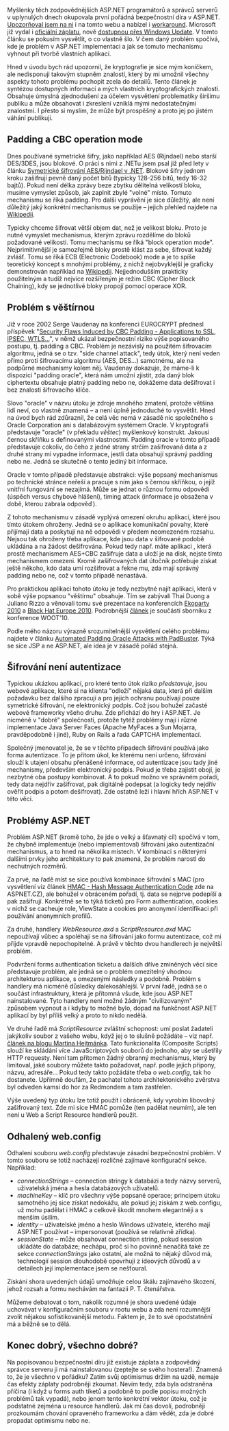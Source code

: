 <!-- dcterms:identifier = aspnetcz#303 -->
<!-- dcterms:title = "Padding Oracle" chyba v ASP.NET – o co vlastně šlo? -->
<!-- dcterms:abstract = Myšlenky těch zodpovědnějších ASP.NET programátorů a správců serverů v uplynulých dnech okupovala první pořádná bezpečnostní díra v ASP.NET. Upozorňoval jsem na ni i na tomto webu a nabízel i workaround. Microsoft již vydal i oficiální záplatu, nově dostupnou přes Windows Update. Myslím si, že je přesně ten správý okamžik podívat se, o co vlastně šlo, v čem útok spočívá. Nejedná se totiž ve své podstatě o chybu v ASP.NET, ale o obecný mechanismus kryptografického útoku, který může zasáhnout i vaše vlastní aplikace. -->
<!-- np9:categoryId = 2 -->
<!-- x4w:category = Bezpečnost -->
<!-- np9:authorId = 1 -->
<!-- np9:authorEmail = michal.valasek@altairis.cz -->
<!-- dcterms:creator = Michal Altair Valášek -->
<!-- dcterms:created = 2010-10-03T22:22:18.467+02:00 -->
<!-- dcterms:dateAccepted = 2010-10-03T22:22:19.717+02:00 -->
<!-- x4w:pictureWidth = 150 -->
<!-- x4w:pictureHeight = 150 -->
<!-- x4w:pictureUrl = /perex-pictures/20101003-padding-oracle-chyba-v-asp-net-o-co-vlastne-slo.png -->

Myšlenky těch zodpovědnějších ASP.NET programátorů a správců serverů v uplynulých dnech okupovala první pořádná bezpečnostní díra v ASP.NET. [Upozorňoval jsem na ni](http://www.aspnet.cz/articles/298-kriticka-bezpecnostni-chyba-v-asp-net) i na tomto webu a nabízel i [workaround](http://www.aspnet.cz/articles/299-modul-pro-jednoduchy-workaround-bezpecnostni-chyby-v-asp-net). Microsoft již vydal i [oficiální záplatu](http://weblogs.asp.net/scottgu/archive/2010/09/28/asp-net-security-update-now-available.aspx), nově [dostupnou přes Windows Update](http://weblogs.asp.net/scottgu/archive/2010/09/30/asp-net-security-fix-now-on-windows-update.aspx). V tomto článku se pokusím vysvětlit, o co vlastně šlo. V čem daný problém spočívá, kde je problém v ASP.NET implementaci a jak se tomuto mechanismu vyhnout při tvorbě vlastních aplikací. 

Hned v úvodu bych rád upozornil, že kryptografie je sice mým koníčkem, ale nedisponuji takovým stupněm znalostí, který by mi umožnil všechny aspekty tohoto problému pochopit zcela do detailů. Tento článek je syntézou dostupných informací a mých vlastních kryptografických znalostí. Obsahuje úmyslná zjednodušení za účelem vysvětlení problematiky širšímu publiku a může obsahovat i zkreslení vzniklá mými nedostatečnými znalostmi. I přesto si myslím, že může být prospěšný a proto jej po jistém váhání publikuji.

## Padding a CBC operation mode

Dnes používané symetrické šifry, jako například AES (Rijndael) nebo starší DES/3DES, jsou blokové. O práci s nimi z .NETu jsem psal již před lety v článku [Symetrické šifrování AES/Rijndael v .NET](http://www.aspnet.cz/articles/147-symetricke-sifrovani-aes-rijndael-v-net). Blokové šifry jednom kroku zašifrují pevně daný počet bitů (typicky 128-256 bitů, tedy 16-32 bajtů). Pokud není délka zprávy beze zbytku dělitelná velikostí bloku, musíme vymyslet způsob, jak zaplnit zbylé "volné" místo. Tomuto mechanismu se říká padding. Pro další vyprávění je sice důležitý, ale není důležitý jaký konkrétní mechanismus se použije – jejich přehled najdete na [Wikipedii](http://en.wikipedia.org/wiki/Padding_(cryptography)).

Typicky chceme šifrovat větší objem dat, než je velikost bloku. Proto je nutné vymyslet mechanismus, kterým zprávu rozdělíme do bloků požadované velikosti. Tomu mechanismu se říká "block operation mode". Nejprimitivnější je samozřejmě bloky prostě klást za sebe, šifrovat každý zvlášť. Tomu se říká ECB (Electronic Codebook) mode a je to spíše teoretický koncept s mnohými problémy, z nichž nejobvyklejší je graficky demonstrován například na [Wikipedii](http://en.wikipedia.org/wiki/Block_cipher_modes_of_operation#Electronic_codebook_.28ECB.29). Nejjednodušším prakticky použitelným a tudíž nejvíce rozšířeným je režim CBC (Cipher Block Chaining), kdy se jednotlivé bloky propojí pomocí operace XOR.

## Problém s věštírnou

Již v roce 2002 Serge Vaudenay na konferenci EUROCRYPT přednesl příspěvek "[Security Flaws Induced by CBC Padding - Applications to SSL, IPSEC, WTLS...](http://lasecwww.epfl.ch/php_code/publications/search.php?ref=Vau02a)", v němž ukázal bezpečnostní riziko výše popisovaného postupu, tj. padding a CBC. Problém je nezávislý na použitém šifrovacím algoritmu, jedná se o tzv. "side channel attack", tedy útok, který není veden přímo proti šifrovacímu algoritmu (AES, DES…) samotnému, ale na podpůrné mechanismy kolem něj. Vaudenay dokazuje, že máme-li k dispozici "padding oracle", která nám umožní zjistit, zda daný blok ciphertextu obsahuje platný padding nebo ne, dokážeme data dešifrovat i bez znalosti šifrovacího klíče.

Slovo "oracle" v názvu útoku je zdroje mnohého zmatení, protože většina lidí neví, co vlastně znamená – a není úplně jednoduché to vysvětlit. Hned na úvod bych rád zdůraznil, že celá věc nemá v zásadě nic společného s Oracle Corporation ani s databázovým systémem Oracle. V kryptografii představuje "oracle" (v překladu *věštec*) myšlenkový konstrukt. Jakousi černou skříňku s definovanými vlastnostmi. Padding oracle v tomto případě představuje cokoliv, do čeho z jedné strany strčím zašifrovaná data a z druhé strany mi vypadne informace, jestli data obsahují správný padding nebo ne. Jedná se skutečně o tento jediný bit informace.

Oracle v tomto případě představuje abstrakci: výše popsaný mechanismus po technické stránce neřeší a pracuje s ním jako s černou skříňkou, o jejíž vnitřní fungování se nezajímá. Může se jednat o různou formu odpovědi (úspěch versus chybové hlášení), timing attack (informace je obsažena v době, kterou zabrala odpověď).

Z tohoto mechanismu v zásadě vyplývá omezení okruhu aplikací, které jsou tímto útokem ohroženy. Jedná se o aplikace komunikační povahy, které přijímají data a poskytují na ně odpovědi v předem neomezeném rozsahu. Nejsou tak ohroženy třeba aplikace, kde jsou data v šifrované podobě ukládána a na žádost dešifrována. Pokud tedy např. máte aplikaci , která prostě mechanismem AES+CBC zašifruje data a uloží je na disk, nejste tímto mechanismem omezeni. Kromě zašifrovaných dat útočník potřebuje získat ještě někoho, kdo data umí rozšifrovat a řekne mu, zda mají správný padding nebo ne, což v tomto případě nenastává.

Pro praktickou aplikaci tohoto útoku je tedy nezbytné najít aplikaci, která v sobě výše popsanou "věštírnu" obsahuje. Tím se zabývali Thai Duong a Juliano Rizzo a věnovali tomu své prezentace na konferencích [Ekoparty 2010](http://netifera.com/research/poet//PaddingOraclesEverywhereEkoparty2010.pdf) a [Black Hat Europe 2010](http://netifera.com/research/poet/PaddingOracleBHEU10.pdf). Podrobnější [článek](http://usenix.org/events/woot10/tech/full_papers/Rizzo.pdf) je součástí sborníku z konference WOOT'10.

Podle mého názoru výrazně srozumitelnější vysvětlení celého problému najdete v článku [Automated Padding Oracle Attacks with PadBuster](http://www.gdssecurity.com/l/b/2010/09/14/automated-padding-oracle-attacks-with-padbuster/). Týká se sice JSP a ne ASP.NET, ale idea je v zásadě pořád stejná.

## Šifrování není autentizace

Typickou ukázkou aplikací, pro které tento útok riziko *představuje*, jsou webové aplikace, které si na klienta "odloží" nějaká data, která při dalším požadavku bez dalšího zpracují a pro jejich ochranu používají pouze symetrické šifrování, ne elektronický podpis. Což jsou bohužel začasté webové frameworky všeho druhu. Zde přichází do hry i ASP.NET. Je nicméně v "dobré" společnosti, protože tytéž problémy mají i různé implementace Java Server Faces (Apache MyFaces a Sun Mojarra, pravděpodobně i jiné), Ruby on Rails a řada CAPTCHA implementací.

Společný jmenovatel je, že se v těchto případech šifrování používá jako forma autentizace. To je přitom úkol, ke kterému není určeno, šifrování slouží k utajení obsahu přenášené informace, od autentizace jsou tady jiné mechanismy, především elektronický podpis. Pokud je třeba zajistit obojí, je nezbytné oba postupy kombinovat. A to pokud možno ve správném pořadí, tedy data nejdřív zašifrovat, pak digitálně podepsat (a logicky tedy nejdřív ověřit podpis a potom dešifrovat). Zde ostatně leží i hlavní hřích ASP.NET v této věci.

## Problémy ASP.NET

Problém ASP.NET (kromě toho, že jde o velký a šťavnatý cíl) spočívá v tom, že chybně implementuje (nebo implementoval) šifrování jako autentizační mechanismus, a to hned na několika místech. V kombinaci s některými dalšími prvky jeho architektury to pak znamená, že problém narostl do nechutných rozměrů.

Za prvé, na řadě míst se sice používá kombinace šifrování s MAC (pro vysvětlení viz článek [HMAC - Hash Message Authentication Code](http://www.aspnet.cz/articles/146-hmac-hash-message-authentication-code) zde na ASPNET.CZ), ale bohužel v obráceném pořadí, tj. data se nejprve podepíší a pak zašifrují. Konkrétně se to týká ticketů pro Form authentication, cookies v nichž se cacheuje role, ViewState a cookies pro anonymní identifikaci při používání anonymních profilů. 

Za druhé, handlery *WebResource.axd* a *ScriptResource.axd* MAC nepoužívají vůbec a spoléhají se na šifrování jako formu autentizace, což mi přijde vpravdě nepochopitelné. A právě v těchto dvou handlerech je největší problém.

Podvržení forms authentication ticketu a dalších dříve zmíněných věcí sice představuje problém, ale jedná se o problém omezitelný vhodnou architekturou aplikace, s omezenými následky a podobně. Problém s handlery má nicméně důsledky dalekosáhlejší. V první řadě, jedná se o součást infrastruktury, která je přítomná všude, kde jsou ASP.NET nainstalované. Tyto handlery není možné žádným "civilizovaným" způsobem vypnout a i kdyby to možné bylo, dopad na funkčnost ASP.NET aplikací by byl příliš velký a proto to nikdo nedělá.

Ve druhé řadě má *ScriptResource* zvláštní schopnost: umí poslat žadateli jakýkoliv soubor z vašeho webu, když jej o to slušně požádáte – viz např. [článek na blogu Martina Hejtmánka](http://devnet.kentico.com/Blogs/Martin-Hejtmanek/September-2010/How-ASP-NET-Security-Vulnerability-affects-Kentico.aspx). Tato funkcionalita (Composite Scripts) slouží ke skládání více JavaScriptových souborů do jednoho, aby se ušetřily HTTP requesty. Není tam přítomen žádný obranný mechanismus, který by limitoval, jaké soubory můžete takto požadovat, např. podle jejich přípony, názvu, adresáře… Pokud tedy takto požádáte třeba o *web.config*, tak ho dostanete. Upřímně doufám, že pachatel tohoto architektonického zvěrstva byl odveden kamsi do hor za Redmondem a tam zastřelen.

Výše uvedený typ útoku lze totiž použít i obráceně, kdy vyrobím libovolný zašifrovaný text. Zde mi sice HMAC pomůže (ten padělat neumím), ale ten není u Web a Script Resource handlerů použit.

## Odhalený web.config

Odhalení souboru *web.config* představuje zásadní bezpečnostní problém. V tomto souboru se totiž nacházejí rozličné zajímavé konfigurační sekce. Například:

*   *connectionStrings* – connection stringy k databázi a tedy názvy serverů, uživatelská jména a hesla databázových uživatelů.
*   *machineKey* – klíč pro všechny výše popsané operace; principem útoku samotného jej sice získat nedokážu, ale pokud jej získám z web.configu, už mohu padělat i HMAC a celkově škodit mnohem elegantněji a s menším úsilím.
*   *identity* – uživatelské jméno a heslo Windows uživatele, kterého mají ASP.NET používat – impersonovat (používá se relativně zřídka).
*   *sessionState* – může obsahovat connection string, pokud session ukládáte do databáze; nechápu, proč si ho povinně nenačítá také ze sekce *connectionStrings* jako ostatní, ale možná to nějaký důvod má, technologií session dlouhodobě opovrhuji z ideových důvodů a v detailech její implementace jsem se nešťoural.  

Získání shora uvedených údajů umožňuje celou škálu zajímavého škození, jehož rozsah a formu nechávám na fantazii P. T. čtenářstva.

Můžeme debatovat o tom, nakolik rozumné je shora uvedené údaje uchovávat v konfiguračním souboru v rootu webu a zda není rozumnější zvolit nějakou sofistikovanější metodu. Faktem je, že to své opodstatnění má a běžně se to dělá.

## Konec dobrý, všechno dobré?

Na popisovanou bezpečnostní díru již existuje záplata a zodpovědný správce serveru ji má nainstalovanou (zeptejte se svého hostera!). Znamená to, že je všechno v pořádku? Zatím svůj optimismus držím na uzdě, nemaje čas efekty záplaty podrobněji zkoumat. Nevím tedy, zda byla odstraněna příčina (i když u forms auth tiketů a podobně to podle popisu možných problémů tak vypadá), nebo jenom tento konkrétní vektor útoku, což je podstatné zejména u resource handlerů. Jak mi čas dovolí, podrobněji prozkoumám chování opraveného frameworku a dám vědět, zda je dobré propadat optimismu nebo ne.
